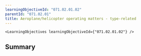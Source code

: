 ```yaml
---
learningObjectiveId: "071.02.01.02"
parentId: "071.02.01"
title: Aeroplane/helicopter operating matters - type-related
---
```


```tsx eval
<LearningObjectives learningObjectiveId={"071.02.01.02"} />
```

## Summary
